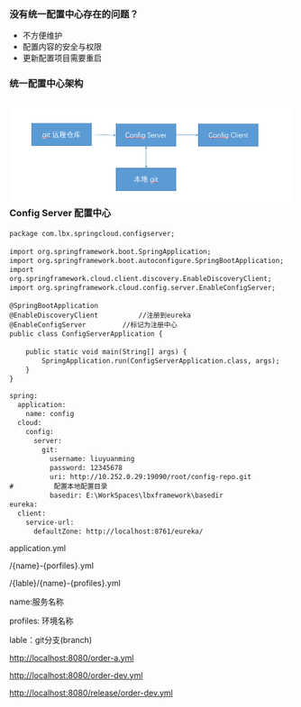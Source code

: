 ### 没有统一配置中心存在的问题？

* 不方便维护
* 配置内容的安全与权限
* 更新配置项目需要重启

### 统一配置中心架构

### ![](/assets/config.png)Config Server 配置中心

```
package com.lbx.springcloud.configserver;

import org.springframework.boot.SpringApplication;
import org.springframework.boot.autoconfigure.SpringBootApplication;
import org.springframework.cloud.client.discovery.EnableDiscoveryClient;
import org.springframework.cloud.config.server.EnableConfigServer;

@SpringBootApplication
@EnableDiscoveryClient			//注册到eureka
@EnableConfigServer			//标记为注册中心	
public class ConfigServerApplication {

	public static void main(String[] args) {
		SpringApplication.run(ConfigServerApplication.class, args);
	}
}  
```

```
spring:
  application:
    name: config
  cloud:
    config:
      server:
        git:
          username: liuyuanming
          password: 12345678
          uri: http://10.252.0.29:19090/root/config-repo.git
#          配置本地配置目录
          basedir: E:\WorkSpaces\lbxframework\basedir
eureka:
  client:
    service-url:
      defaultZone: http://localhost:8761/eureka/
```

application.yml

/{name}-{porfiles}.yml

/{lable}/{name}-{profiles}.yml

name:服务名称

profiles: 环境名称

lable：git分支\(branch\)



[http://localhost:8080/order-a.yml](http://localhost:8080/order-a.yml)

[http://localhost:8080/order-dev.yml](http://localhost:8080/order-dev.yml)

[http://localhost:8080/release/order-dev.yml](http://localhost:8080/release/order-dev.yml)

